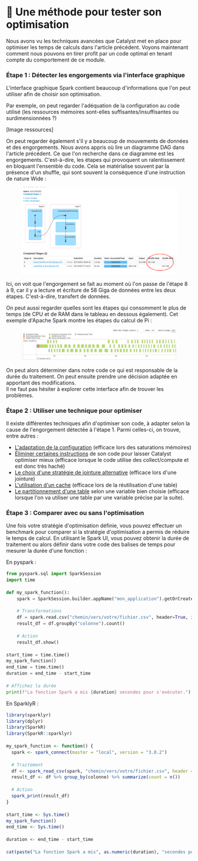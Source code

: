 # 🔬 Une méthode pour tester son optimisation

Nous avons vu les techniques avancées que Catalyst met en place pour optimiser les temps de calculs dans l'article précédent.  Voyons maintenant comment nous pouvons en tirer profit par un code optimal en tenant compte du comportement de ce module.&#x20;

### Étape 1 : Détecter les engorgements via l'interface graphique

L'interface graphique Spark contient beaucoup d'informations que l'on peut utiliser afin de choisir son optimisation.

Par exemple, on peut regarder l'adéquation de la configuration au code utilisé (les ressources mémoires sont-elles suffisantes/insuffisantes ou surdimensionnées ?)

\[Image ressources]

On peut regarder également s'il y a beaucoup de mouvements de données et des engorgements. Nous avons appris où lire un diagramme DAG dans l'article précédent. Ce que l'on recherche dans ce diagramme est les engorgements. C'est-à-dire, les étapes qui provoquent un ralentissement en bloquant l'ensemble du code. Cela se matérialise souvent par la présence d'un shuffle, qui sont souvent la conséquence d'une instruction de nature Wide :

<figure><img src="../../.gitbook/assets/example partition.png" alt=""><figcaption></figcaption></figure>

Ici, on voit que l'engorgement se fait au moment où l'on passe de l'étape 8 à 9, car il y a lecture et écriture de 58 Giga de données entre les deux étapes. C'est-à-dire, transfert de données.&#x20;

On peut aussi regarder quelles sont les étapes qui consomment le plus de temps (de CPU et de RAM dans le tableau en dessous également). Cet exemple d'Apache Spark montre les étapes du calcul de Pi :

<figure><img src="../../.gitbook/assets/summary.PNG" alt=""><figcaption></figcaption></figure>

On peut alors déterminer dans notre code ce qui est responsable de la durée du traitement. On peut ensuite prendre une décision adaptée en apportant des modifications.\
Il ne faut pas hésiter à explorer cette interface afin de trouver les problèmes.

### Étape 2 : Utiliser une technique pour optimiser

Il existe différentes techniques afin d'optimiser son code, à adapter selon la cause de l'engorgement détectée à l'étape 1. Parmi celles-ci, on trouve, entre autres :&#x20;

* [L'adaptation de la configuration](boite-a-outil-des-optimisations/choisir-une-configuration-spark.md) (efficace lors des saturations mémoires)
* [Éliminer certaines instructions](boite-a-outil-des-optimisations/forcer-les-calculs.md) de son code pour laisser Catalyst optimiser mieux (efficace lorsque le code utilise des collect/compute et est donc très haché)
* [Le choix d'une stratégie de jointure alternative](boite-a-outil-des-optimisations/choisir-sa-strategie-de-jointure.md) (efficace lors d'une jointure)
* [L'utilisation d'un cache](boite-a-outil-des-optimisations/utiliser-le-cache-pour-ameliorer-ses-calculs.md) (efficace lors de la réutilisation d'une table)
* [Le partitionnement d'une table](boite-a-outil-des-optimisations/partitionner-une-table-selon-une-variable.md) selon une variable bien choisie (efficace lorsque l'on va utiliser une table par une variable précise par la suite).

### Étape 3 : Comparer avec ou sans l'optimisation

Une fois votre stratégie d'optimisation définie, vous pouvez effectuer un benchmark pour comparer si la stratégie d'optimisation a permis de réduire le temps de calcul. En utilisant le Spark UI, vous pouvez obtenir la durée de traitement ou alors définir dans votre code des balises de temps pour mesurer la durée d'une fonction :&#x20;

En pyspark :

```python
from pyspark.sql import SparkSession
import time

def my_spark_function():
    spark = SparkSession.builder.appName("mon_application").getOrCreate()
    
    # Transformations
    df = spark.read.csv("chemin/vers/votre/fichier.csv", header=True, inferSchema=True)
    result_df = df.groupBy("colonne").count()
    
    # Action
    result_df.show()

start_time = time.time()
my_spark_function()
end_time = time.time()
duration = end_time - start_time

# Affichez la durée
print(f"La fonction Spark a mis {duration} secondes pour s'exécuter.")
```

En SparklyR :&#x20;

```r
library(sparklyr)
library(dplyr)
library(SparkR)
library(SparkR::sparklyr)

my_spark_function <- function() {
  spark <- spark_connect(master = "local", version = "3.0.2")
  
  # Traitement
  df <- spark_read_csv(spark, "chemin/vers/votre/fichier.csv", header = TRUE, infer_schema = TRUE)
  result_df <- df %>% group_by(colonne) %>% summarize(count = n())

  # Action
  spark_print(result_df)
}

start_time <- Sys.time()
my_spark_function()
end_time <- Sys.time()

duration <- end_time - start_time

cat(paste("La fonction Spark a mis", as.numeric(duration), "secondes pour s'exécuter.\n"))
```
